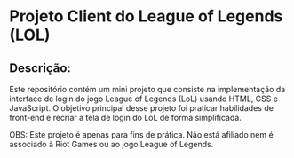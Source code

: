 # Projeto Client do League of Legends (LOL)

## Descrição:
Este repositório contém um mini projeto que consiste na implementação da interface de login do jogo League of Legends (LoL) usando HTML, CSS e JavaScript. O objetivo principal desse projeto foi praticar habilidades de front-end e recriar a tela de login do LoL de forma simplificada.

OBS: Este projeto é apenas para fins de prática. Não está afiliado nem é associado à Riot Games ou ao jogo League of Legends.
